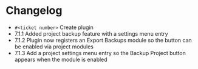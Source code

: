 <!---- copyright
OpenProject Plugins Plugin

Copyright (C) 2013 - 2014 the OpenProject Foundation (OPF)

This program is free software; you can redistribute it and/or
modify it under the terms of the GNU General Public License version 3.

You should have received a copy of the GNU General Public License
along with this program; if not, write to the Free Software
Foundation, Inc., 51 Franklin Street, Fifth Floor, Boston, MA  02110-1301, USA.

See doc/COPYRIGHT.md for more details.
++-->

# Changelog

* `#<ticket number>` Create plugin
* 7.1.1 Added project backup feature with a settings menu entry
* 7.1.2 Plugin now registers an Export Backups module so the button can be enabled via project modules
* 7.1.3 Add a project settings menu entry so the Backup Project button appears when the module is enabled
